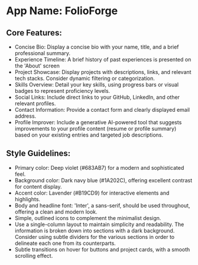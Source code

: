 # **App Name**: FolioForge

## Core Features:

- Concise Bio: Display a concise bio with your name, title, and a brief professional summary.
- Experience Timeline: A brief history of past experiences is presented on the 'About' screen
- Project Showcase: Display projects with descriptions, links, and relevant tech stacks. Consider dynamic filtering or categorization.
- Skills Overview: Detail your key skills, using progress bars or visual badges to represent proficiency levels.
- Social Links: Include direct links to your GitHub, LinkedIn, and other relevant profiles.
- Contact Information: Provide a contact form and clearly displayed email address.
- Profile Improver: Include a generative AI-powered tool that suggests improvements to your profile content (resume or profile summary) based on your existing entries and targeted job descriptions.

## Style Guidelines:

- Primary color: Deep violet (#683AB7) for a modern and sophisticated feel.
- Background color: Dark navy blue (#1A202C), offering excellent contrast for content display.
- Accent color: Lavender (#B19CD9) for interactive elements and highlights.
- Body and headline font: 'Inter', a sans-serif, should be used throughout, offering a clean and modern look.
- Simple, outlined icons to complement the minimalist design.
- Use a single-column layout to maintain simplicity and readability. The information is broken down into sections with a dark background. Consider using subtle dividers for the various sections in order to delineate each one from its counterparts.
- Subtle transitions on hover for buttons and project cards, with a smooth scrolling effect.